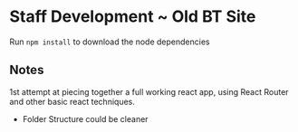 # Staff Development ~ Old BT Site
Run `npm install` to download the node dependencies

## Notes
1st attempt at piecing together a full working react app, using React Router and other basic react techniques.

* Folder Structure could be cleaner
